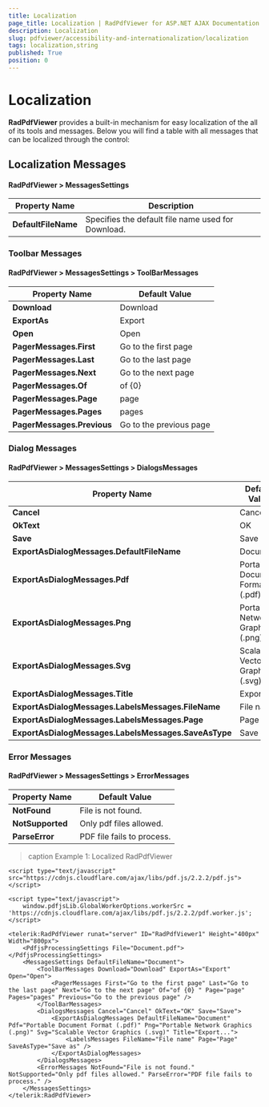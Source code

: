 ```yaml
---
title: Localization
page_title: Localization | RadPdfViewer for ASP.NET AJAX Documentation
description: Localization
slug: pdfviewer/accessibility-and-internationalization/localization
tags: localization,string
published: True
position: 0
---
```


# Localization

**RadPdfViewer** provides a built-in mechanism for easy localization of the all of its tools and messages. Below you will find a table with all messages that can be localized through the control:

## Localization Messages

#### RadPdfViewer > MessagesSettings

| Property Name| Description | 
| ------ | ------ |
| **DefaultFileName** | Specifies the default file name used for Download.|

### Toolbar Messages

#### RadPdfViewer > MessagesSettings > ToolBarMessages

| Property Name| Default Value | 
| ------ | ------ |
| **Download** | Download|
| **ExportAs** | Export|
| **Open** | Open|
| **PagerMessages.First** | Go to the first page|
| **PagerMessages.Last** | Go to the last page|
| **PagerMessages.Next** | Go to the next page|
| **PagerMessages.Of** |of {0} |
| **PagerMessages.Page** | page|
| **PagerMessages.Pages** | pages|
| **PagerMessages.Previous** | Go to the previous page|

### Dialog Messages

#### RadPdfViewer > MessagesSettings > DialogsMessages

| Property Name| Default Value | 
| ------ | ------ |
| **Cancel** | Cancel|
| **OkText** | OK|
| **Save** | Save|
| **ExportAsDialogMessages.DefaultFileName** | Document|
| **ExportAsDialogMessages.Pdf** | Portable Document Format (.pdf)|
| **ExportAsDialogMessages.Png** | Portable Network Graphics (.png)|
| **ExportAsDialogMessages.Svg** | Scalable Vector Graphics (.svg) |
| **ExportAsDialogMessages.Title** | Export...|
| **ExportAsDialogMessages.LabelsMessages.FileName** | File name|
| **ExportAsDialogMessages.LabelsMessages.Page** | Page|
| **ExportAsDialogMessages.LabelsMessages.SaveAsType** | Save as|

### Error Messages

#### RadPdfViewer > MessagesSettings > ErrorMessages

| Property Name| Default Value | 
| ------ | ------ |
| **NotFound** | File is not found.|
| **NotSupported** | Only pdf files allowed. |
| **ParseError** | PDF file fails to process. |

>caption Example 1: Localized RadPdfViewer

```ASP.NET
<script type="text/javascript" src="https://cdnjs.cloudflare.com/ajax/libs/pdf.js/2.2.2/pdf.js"></script>

<script type="text/javascript">
    window.pdfjsLib.GlobalWorkerOptions.workerSrc = 'https://cdnjs.cloudflare.com/ajax/libs/pdf.js/2.2.2/pdf.worker.js';
</script>

<telerik:RadPdfViewer runat="server" ID="RadPdfViewer1" Height="400px" Width="800px">
    <PdfjsProcessingSettings File="Document.pdf"></PdfjsProcessingSettings>
    <MessagesSettings DefaultFileName="Document">
        <ToolBarMessages Download="Download" ExportAs="Export" Open="Open">
            <PagerMessages First="Go to the first page" Last="Go to the last page" Next="Go to the next page" Of="of {0} " Page="page" Pages="pages" Previous="Go to the previous page" />
        </ToolBarMessages>
        <DialogsMessages Cancel="Cancel" OkText="OK" Save="Save">
            <ExportAsDialogMessages DefaultFileName="Document" Pdf="Portable Document Format (.pdf)" Png="Portable Network Graphics (.png)" Svg="Scalable Vector Graphics (.svg)" Title="Export...">
                <LabelsMessages FileName="File name" Page="Page" SaveAsType="Save as" />
            </ExportAsDialogMessages>
        </DialogsMessages>
        <ErrorMessages NotFound="File is not found." NotSupported="Only pdf files allowed." ParseError="PDF file fails to process." />
    </MessagesSettings>
</telerik:RadPdfViewer>
```








